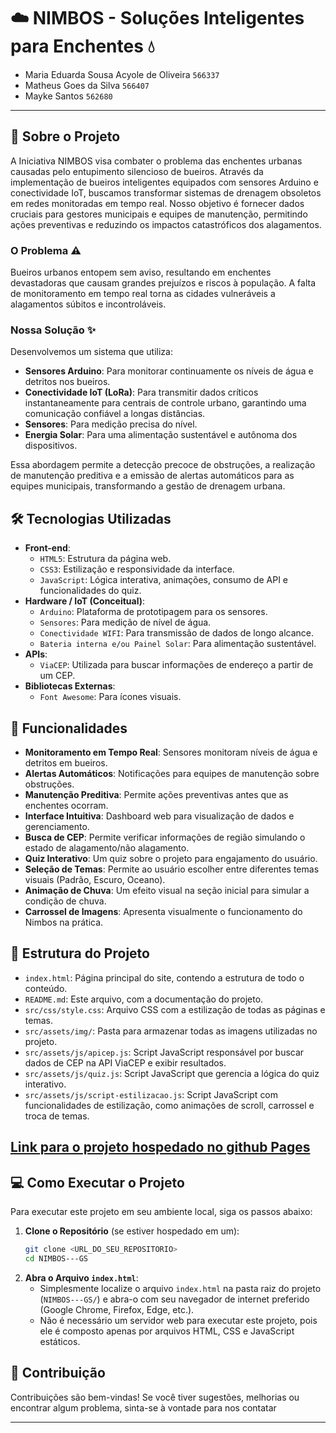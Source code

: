 # ☁️ NIMBOS - Soluções Inteligentes para Enchentes 💧
- Maria Eduarda Sousa Acyole de Oliveira `566337`
- Matheus Goes da Silva `566407`
- Mayke Santos `562680`

---

## 📝 Sobre o Projeto

A Iniciativa NIMBOS visa combater o problema das enchentes urbanas causadas pelo entupimento silencioso de bueiros. Através da implementação de bueiros inteligentes equipados com sensores Arduino e conectividade IoT, buscamos transformar sistemas de drenagem obsoletos em redes monitoradas em tempo real. Nosso objetivo é fornecer dados cruciais para gestores municipais e equipes de manutenção, permitindo ações preventivas e reduzindo os impactos catastróficos dos alagamentos.

### O Problema ⚠️
Bueiros urbanos entopem sem aviso, resultando em enchentes devastadoras que causam grandes prejuízos e riscos à população. A falta de monitoramento em tempo real torna as cidades vulneráveis a alagamentos súbitos e incontroláveis.

### Nossa Solução ✨
Desenvolvemos um sistema que utiliza:
* **Sensores Arduino**: Para monitorar continuamente os níveis de água e detritos nos bueiros.
* **Conectividade IoT (LoRa)**: Para transmitir dados críticos instantaneamente para centrais de controle urbano, garantindo uma comunicação confiável a longas distâncias.
* **Sensores**: Para medição precisa do nível.
* **Energia Solar**: Para uma alimentação sustentável e autônoma dos dispositivos.

Essa abordagem permite a detecção precoce de obstruções, a realização de manutenção preditiva e a emissão de alertas automáticos para as equipes municipais, transformando a gestão de drenagem urbana.

## 🛠 Tecnologias Utilizadas

* **Front-end**:
    * `HTML5`: Estrutura da página web.
    * `CSS3`: Estilização e responsividade da interface.
    * `JavaScript`: Lógica interativa, animações, consumo de API e funcionalidades do quiz.
* **Hardware / IoT (Conceitual)**:
    * `Arduino`: Plataforma de prototipagem para os sensores.
    * `Sensores`: Para medição de nível de água.
    * `Conectividade WIFI`: Para transmissão de dados de longo alcance.
    * `Bateria interna e/ou Painel Solar`: Para alimentação sustentável.
* **APIs**:
    * `ViaCEP`: Utilizada para buscar informações de endereço a partir de um CEP.
* **Bibliotecas Externas**:
    * `Font Awesome`: Para ícones visuais.

## 🚀 Funcionalidades

* **Monitoramento em Tempo Real**: Sensores monitoram níveis de água e detritos em bueiros.
* **Alertas Automáticos**: Notificações para equipes de manutenção sobre obstruções.
* **Manutenção Preditiva**: Permite ações preventivas antes que as enchentes ocorram.
* **Interface Intuitiva**: Dashboard web para visualização de dados e gerenciamento.
* **Busca de CEP**: Permite verificar informações de região simulando o estado de alagamento/não alagamento.
* **Quiz Interativo**: Um quiz sobre o projeto para engajamento do usuário.
* **Seleção de Temas**: Permite ao usuário escolher entre diferentes temas visuais (Padrão, Escuro, Oceano).
* **Animação de Chuva**: Um efeito visual na seção inicial para simular a condição de chuva.
* **Carrossel de Imagens**: Apresenta visualmente o funcionamento do Nimbos na prática.

## 📁 Estrutura do Projeto

* `index.html`: Página principal do site, contendo a estrutura de todo o conteúdo.
* `README.md`: Este arquivo, com a documentação do projeto.
* `src/css/style.css`: Arquivo CSS com a estilização de todas as páginas e temas.
* `src/assets/img/`: Pasta para armazenar todas as imagens utilizadas no projeto.
* `src/assets/js/apicep.js`: Script JavaScript responsável por buscar dados de CEP na API ViaCEP e exibir resultados.
* `src/assets/js/quiz.js`: Script JavaScript que gerencia a lógica do quiz interativo.
* `src/assets/js/script-estilizacao.js`: Script JavaScript com funcionalidades de estilização, como animações de scroll, carrossel e troca de temas.

## [Link para o projeto hospedado no github Pages](https://mariaeduardaacyole.github.io/NIMBOS---GS/)
## 💻 Como Executar o Projeto

Para executar este projeto em seu ambiente local, siga os passos abaixo:

1.  **Clone o Repositório** (se estiver hospedado em um):
    ```bash
    git clone <URL_DO_SEU_REPOSITORIO>
    cd NIMBOS---GS
    ```
2.  **Abra o Arquivo `index.html`**:
    * Simplesmente localize o arquivo `index.html` na pasta raiz do projeto (`NIMBOS---GS/`) e abra-o com seu navegador de internet preferido (Google Chrome, Firefox, Edge, etc.).
    * Não é necessário um servidor web para executar este projeto, pois ele é composto apenas por arquivos HTML, CSS e JavaScript estáticos.

## 🤝 Contribuição

Contribuições são bem-vindas! Se você tiver sugestões, melhorias ou encontrar algum problema, sinta-se à vontade para nos contatar




---
